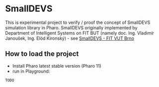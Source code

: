 # SmallDEVS
This is experimental project to verify / proof the concept of SmallDEVS simulation library in Pharo. 
SmallDEVS originally implemented by Department of Intelligent Systems on FIT BUT (namely doc. Ing. Vladimír Janoušek, Ing. Elöd Kironský) - see [SmallDEVS - FIT VUT Brno](http://perchta.fit.vutbr.cz:8000/projekty/10)


## How to load the project
- Install Pharo latest stable version (Pharo 11)
- run in Playground:
```
TODO
```
